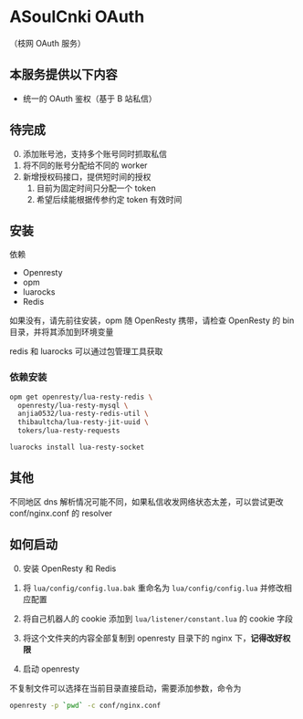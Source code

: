 # ASoulCnki OAuth

（枝网 OAuth 服务）

## 本服务提供以下内容

- 统一的 OAuth 鉴权（基于 B 站私信）

## 待完成

0. 添加账号池，支持多个账号同时抓取私信
1. 将不同的账号分配给不同的 worker
2. 新增授权码接口，提供短时间的授权
   1. 目前为固定时间只分配一个 token
   2. 希望后续能根据传参约定 token 有效时间

## 安装

依赖

- Openresty
- opm
- luarocks
- Redis

如果没有，请先前往安装，opm 随 OpenResty 携带，请检查 OpenResty 的 bin 目录，并将其添加到环境变量

redis 和 luarocks 可以通过包管理工具获取

### 依赖安装

```bash
opm get openresty/lua-resty-redis \
  openresty/lua-resty-mysql \
  anjia0532/lua-resty-redis-util \
  thibaultcha/lua-resty-jit-uuid \
  tokers/lua-resty-requests
```

```bash
luarocks install lua-resty-socket
```

## 其他

不同地区 dns 解析情况可能不同，如果私信收发网络状态太差，可以尝试更改 conf/nginx.conf 的 resolver

## 如何启动

0. 安装 OpenResty 和 Redis

1. 将 `lua/config/config.lua.bak` 重命名为 `lua/config/config.lua` 并修改相应配置

2. 将自己机器人的 cookie 添加到 `lua/listener/constant.lua` 的 cookie 字段

3. 将这个文件夹的内容全部复制到 openresty 目录下的 nginx 下，**记得改好权限**

4. 启动 openresty

不复制文件可以选择在当前目录直接启动，需要添加参数，命令为

```sh
openresty -p `pwd` -c conf/nginx.conf
```
